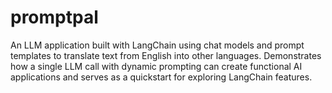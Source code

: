 # promptpal
An LLM application built with LangChain using chat models and prompt templates to translate text from English into other languages. Demonstrates how a single LLM call with dynamic prompting can create functional AI applications and serves as a quickstart for exploring LangChain features.
